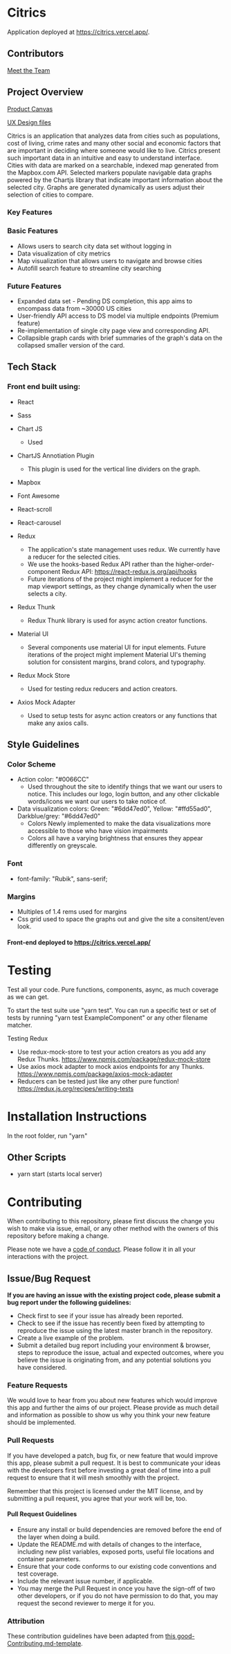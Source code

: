 # Citrics

Application deployed at https://citrics.vercel.app/.

## Contributors

[Meet the Team](https://citrics.vercel.app/meet-the-team)

## Project Overview

[Product Canvas](https://www.notion.so/City-Data-Comparison-bc94a2f56b05482e9c42a12748a0ed0a)

[UX Design files](https://www.figma.com/file/nPnVfqPCoitykxcuf8obvH/City-Data-Comparison%3A-Analysis%2C-Dariush-%26-Eddy)

Citrics is an application that analyzes data from cities such as populations, cost of living, crime rates and many other social and economic factors that are important in deciding where someone would like to live. Citrics present such important data in an intuitive and easy to understand interface.
<br>
Cities with data are marked on a searchable, indexed map generated from the Mapbox.com API. Selected markers populate navigable data graphs powered by the Chartjs library that indicate important information about the selected city. Graphs are generated dynamically as users adjust their selection of cities to compare.

### Key Features

### Basic Features

- Allows users to search city data set without logging in
- Data visualization of city metrics
- Map visualization that allows users to navigate and browse cities
- Autofill search feature to streamline city searching

### Future Features

- Expanded data set - Pending DS completion, this app aims to encompass data from ~30000 US cities
- User-friendly API access to DS model via multiple endpoints (Premium feature)
- Re-implementation of single city page view and corresponding API.
- Collapsible graph cards with brief summaries of the graph's data on the collapsed smaller version of the card.

## Tech Stack

### Front end built using:

- React
- Sass
- Chart JS
  - Used
- ChartJS Annotiation Plugin
  - This plugin is used for the vertical line dividers on the graph.
- Mapbox
- Font Awesome
- React-scroll
- React-carousel
- Redux
  - The application's state management uses redux. We currently have a reducer for the selected cities.
  - We use the hooks-based Redux API rather than the higher-order-component Redux API: https://react-redux.js.org/api/hooks
  - Future iterations of the project might implement a reducer for the map viewport settings, as they change dynamically when the user selects a city.
- Redux Thunk
  - Redux Thunk library is used for async action creator functions.
- Material UI

  - Several components use material UI for input elements. Future iterations of the project might implement Material UI's theming solution for consistent margins, brand colors, and typography.

- Redux Mock Store
  - Used for testing redux reducers and action creators.
- Axios Mock Adapter
  - Used to setup tests for async action creators or any functions that make any axios calls.

## Style Guidelines

### Color Scheme

- Action color: "#0066CC"
  - Used throughout the site to identify things that we want our users to notice.  This includes our logo, login button, and any other clickable words/icons we want our users to take notice of.  
- Data visualization colors: Green: "#6dd47ed0", Yellow: "#ffd55ad0", Darkblue/grey: "#6dd47ed0"
  - Colors Newly implemented to make the data visualizations more accessible to those who have vision impairments
  - Colors all have a varying brightness that ensures they appear differently on greyscale.

### Font
- font-family: "Rubik", sans-serif;

### Margins
- Multiples of 1.4 rems used for margins
- Css grid used to space the graphs out and give the site a consitent/even look.

#### Front-end deployed to https://citrics.vercel.app/

<!-- # 3️⃣ Environment Variables

In order for the app to function correctly, the user must set up their own environment variables. There should be a .env file containing the following:

🚫These are just examples, replace them with the specifics for your app

    *  REACT_APP_apiKey - this is your Google API key, which can be generated in the Google Cloud Console
    *  REACT_APP_authDomain - when you set up your Firebase project, this information will be in the dashboard
    *  REACT_APP_databaseURL - in the Firebase dashboard
    *  REACT_APP_projectID - in the Firebase dashboard
    *  REACT_APP_storageBucket - in the Firebase dashboard
    *  REACT_APP_messagingSenderId - in the Firebase dashboard
    *  REACT_APP_stripe_API - this is your public Stripe API key, generated in the Stripe dashboard
    *  REACT_APP_backendURL - optional for your local development server
    *  REACT_APP_clientid - this is the Stripe_connect clientID, generated in Stripe_connect settings
    *  REACT_APP_stripe_plan - this is the ID for a second Stripe subscription plan, generated under Stripe products -->

<!-- # 5️⃣ Content Licenses

🚫For all content - images, icons, etc, use this table to document permission of use. Remove the two placeholders and add you content to this table

| Image Filename | Source / Creator | License                                                                      |
| -------------- | ---------------- | ---------------------------------------------------------------------------- |
| doodles.png    | Nicole Bennett   | [Creative Commons](https://www.toptal.com/designers/subtlepatterns/doodles/) |
| rings.svg      | Sam Herbert      | [MIT](https://github.com/SamHerbert/SVG-Loaders)                             | -->

# Testing

Test all your code. Pure functions, components, async, as much coverage as we can get.

To start the test suite use "yarn test".
You can run a specific test or set of tests by running "yarn test ExampleComponent" or any other filename matcher.

Testing Redux

- Use redux-mock-store to test your action creators as you add any Redux Thunks.
  https://www.npmjs.com/package/redux-mock-store
- Use axios mock adapter to mock axios endpoints for any Thunks.
  https://www.npmjs.com/package/axios-mock-adapter
- Reducers can be tested just like any other pure function!
  https://redux.js.org/recipes/writing-tests

# Installation Instructions

In the root folder, run "yarn"

## Other Scripts

- yarn start (starts local server)

# Contributing

When contributing to this repository, please first discuss the change you wish to make via issue, email, or any other method with the owners of this repository before making a change.

Please note we have a [code of conduct](./CODE_OF_CONDUCT.md). Please follow it in all your interactions with the project.

## Issue/Bug Request

**If you are having an issue with the existing project code, please submit a bug report under the following guidelines:**

- Check first to see if your issue has already been reported.
- Check to see if the issue has recently been fixed by attempting to reproduce the issue using the latest master branch in the repository.
- Create a live example of the problem.
- Submit a detailed bug report including your environment & browser, steps to reproduce the issue, actual and expected outcomes, where you believe the issue is originating from, and any potential solutions you have considered.

### Feature Requests

We would love to hear from you about new features which would improve this app and further the aims of our project. Please provide as much detail and information as possible to show us why you think your new feature should be implemented.

### Pull Requests

If you have developed a patch, bug fix, or new feature that would improve this app, please submit a pull request. It is best to communicate your ideas with the developers first before investing a great deal of time into a pull request to ensure that it will mesh smoothly with the project.

Remember that this project is licensed under the MIT license, and by submitting a pull request, you agree that your work will be, too.

#### Pull Request Guidelines

- Ensure any install or build dependencies are removed before the end of the layer when doing a build.
- Update the README.md with details of changes to the interface, including new plist variables, exposed ports, useful file locations and container parameters.
- Ensure that your code conforms to our existing code conventions and test coverage.
- Include the relevant issue number, if applicable.
- You may merge the Pull Request in once you have the sign-off of two other developers, or if you do not have permission to do that, you may request the second reviewer to merge it for you.

### Attribution

These contribution guidelines have been adapted from [this good-Contributing.md-template](https://gist.github.com/PurpleBooth/b24679402957c63ec426).

<!-- 
## Documentation

